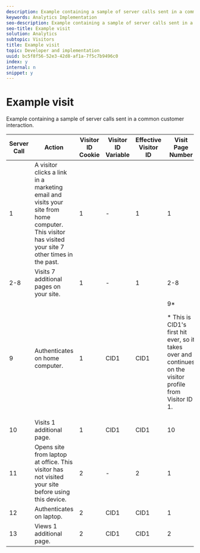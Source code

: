 ```yaml
---
description: Example containing a sample of server calls sent in a common customer interaction.
keywords: Analytics Implementation
seo-description: Example containing a sample of server calls sent in a common customer interaction.
seo-title: Example visit
solution: Analytics
subtopic: Visitors
title: Example visit
topic: Developer and implementation
uuid: bc5f8f56-52e3-42d8-af1a-7f5c7b9496c0
index: y
internal: n
snippet: y
---
```


# Example visit

Example containing a sample of server calls sent in a common customer interaction.

<table id="table_BD711278026C4F729119F1FDF4945087"> 
 <thead> 
  <tr> 
   <th class="entry"> Server Call </th> 
   <th class="entry"> Action </th> 
   <th class="entry"> Visitor ID Cookie </th> 
   <th class="entry"> Visitor ID Variable </th> 
   <th class="entry"> Effective Visitor ID </th> 
   <th class="entry"> Visit Page Number </th> 
   <th class="entry"> Visit Number </th> 
  </tr> 
 </thead>
 <tbody> 
  <tr> 
   <td> 1 </td> 
   <td> A visitor clicks a link in a marketing email and visits your site from home computer. This visitor has visited your site 7 other times in the past. </td> 
   <td> 1 </td> 
   <td> - </td> 
   <td> 1 </td> 
   <td> 1 </td> 
   <td> 8 </td> 
  </tr> 
  <tr> 
   <td> 2-8 </td> 
   <td> Visits 7 additional pages on your site. </td> 
   <td> 1 </td> 
   <td> - </td> 
   <td> 1 </td> 
   <td> 2-8 </td> 
   <td> 8 </td> 
  </tr> 
  <tr> 
   <td> 9 </td> 
   <td> Authenticates on home computer. </td> 
   <td> 1 </td> 
   <td> CID1 </td> 
   <td> CID1 </td> 
   <td> 9* <p>* This is CID1's first hit ever, so it takes over and continues on the visitor profile from Visitor ID 1. </p> </td> 
   <td> 8 </td> 
  </tr> 
  <tr> 
   <td> 10 </td> 
   <td> Visits 1 additional page. </td> 
   <td> 1 </td> 
   <td> CID1 </td> 
   <td> CID1 </td> 
   <td> 10 </td> 
   <td> 8 </td> 
  </tr> 
  <tr> 
   <td> 11 </td> 
   <td> Opens site from laptop at office. This visitor has not visited your site before using this device. </td> 
   <td> 2 </td> 
   <td> - </td> 
   <td> 2 </td> 
   <td> 1 </td> 
   <td> 1 </td> 
  </tr> 
  <tr> 
   <td> 12 </td> 
   <td> Authenticates on laptop. </td> 
   <td> 2 </td> 
   <td> CID1 </td> 
   <td> CID1 </td> 
   <td> 1 </td> 
   <td> 9 </td> 
  </tr> 
  <tr> 
   <td> 13 </td> 
   <td> Views 1 additional page. </td> 
   <td> 2 </td> 
   <td> CID1 </td> 
   <td> CID1 </td> 
   <td> 2 </td> 
   <td> 9 </td> 
  </tr> 
 </tbody> 
</table>

